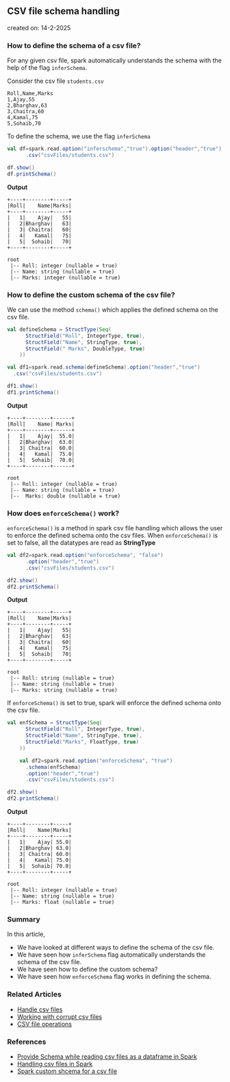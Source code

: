 ## CSV file schema handling

created on: 14-2-2025

### How to define the schema of a csv file?
For any given csv file, spark automatically understands the schema with the help of the flag `inferSchema`.

Consider the csv file `students.csv`
```csv
Roll,Name,Marks
1,Ajay,55
2,Bharghav,63
3,Chaitra,60
4,Kamal,75
5,Sohaib,70
```
To define the schema, we use the flag `inferSchema`
```scala
val df=spark.read.option("inferschema","true").option("header","true")
      .csv("csvFiles/students.csv")

df.show()
df.printSchema()
```
**Output**
```text
+----+--------+-----+
|Roll|    Name|Marks|
+----+--------+-----+
|   1|    Ajay|   55|
|   2|Bharghav|   63|
|   3| Chaitra|   60|
|   4|   Kamal|   75|
|   5|  Sohaib|   70|
+----+--------+-----+

root
 |-- Roll: integer (nullable = true)
 |-- Name: string (nullable = true)
 |-- Marks: integer (nullable = true)
```
### How to define the custom schema of the csv file?
We can use the method `schema()` which applies the defined schema on the csv file.
```scala
val defineSchema = StructType(Seq(
      StructField("Roll", IntegerType, true),
      StructField("Name", StringType, true),
      StructField(" Marks", DoubleType, true)
    ))

val df1=spark.read.schema(defineSchema).option("header","true")
  .csv("csvFiles/students.csv")

df1.show()
df1.printSchema()
```
**Output**
```text
+----+--------+------+
|Roll|    Name| Marks|
+----+--------+------+
|   1|    Ajay|  55.0|
|   2|Bharghav|  63.0|
|   3| Chaitra|  60.0|
|   4|   Kamal|  75.0|
|   5|  Sohaib|  70.0|
+----+--------+------+

root
 |-- Roll: integer (nullable = true)
 |-- Name: string (nullable = true)
 |--  Marks: double (nullable = true)
```
### How does `enforceSchema()` work?
`enforceSchema()` is a method in spark csv file handling which allows the user to enforce the defined schema onto the csv files.
When `enforceSchema()` is set to false, all the datatypes are read as **StringType**
```scala
val df2=spark.read.option("enforceSchema", "false")
      .option("header","true")
      .csv("csvFiles/students.csv")

df2.show()
df2.printSchema()
```
**Output**
```text
+----+--------+-----+
|Roll|    Name|Marks|
+----+--------+-----+
|   1|    Ajay|   55|
|   2|Bharghav|   63|
|   3| Chaitra|   60|
|   4|   Kamal|   75|
|   5|  Sohaib|   70|
+----+--------+-----+

root
 |-- Roll: string (nullable = true)
 |-- Name: string (nullable = true)
 |-- Marks: string (nullable = true)
```

If `enforceSchema()` is set to true, spark will enforce the defined schema onto the csv file.
```scala
val enfSchema = StructType(Seq(
      StructField("Roll", IntegerType, true),
      StructField("Name", StringType, true),
      StructField("Marks", FloatType, true)
    ))

    val df2=spark.read.option("enforceSchema", "true")
      .schema(enfSchema)
      .option("header","true")
      .csv("csvFiles/students.csv")

df2.show()
df2.printSchema()
```
**Output**
```text
+----+--------+-----+
|Roll|    Name|Marks|
+----+--------+-----+
|   1|    Ajay| 55.0|
|   2|Bharghav| 63.0|
|   3| Chaitra| 60.0|
|   4|   Kamal| 75.0|
|   5|  Sohaib| 70.0|
+----+--------+-----+

root
 |-- Roll: integer (nullable = true)
 |-- Name: string (nullable = true)
 |-- Marks: float (nullable = true)
```

### Summary
In this article, 
- We have looked at different ways to define the schema of the csv file.
- We have seen how `inferSchema` flag automatically understands the schema of the csv file.
- We have seen how to define the custom schema?
- We have seen how `enforceSchema` flag works in defining the schema.

### Related Articles
- [Handle csv files](handleCsv.md)
- [Working with corrupt csv files](csvCorrput.md)
- [CSV file operations](csvOps1.md)

### References
- [Provide Schema while reading csv files as a dataframe in Spark](https://stackoverflow.com/questions/39926411/provide-schema-while-reading-csv-file-as-a-dataframe-in-scala-spark)
- [Handling csv files in Spark](https://spark.apache.org/docs/latest/sql-data-sources-csv.html)
- [Spark custom shcema for a csv file](https://stackoverflow.com/questions/46246392/spark-custom-schema-for-csv-file?rq=1)
